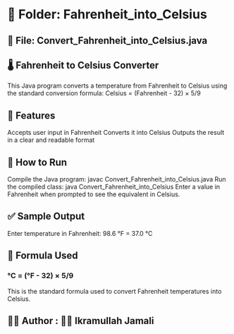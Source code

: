 # 📁 Folder: Fahrenheit_into_Celsius
## 📄 File: Convert_Fahrenheit_into_Celsius.java
## 🌡️ Fahrenheit to Celsius Converter
This Java program converts a temperature from Fahrenheit to Celsius using the standard conversion formula:
Celsius = (Fahrenheit - 32) × 5/9
## 📌 Features
Accepts user input in Fahrenheit
Converts it into Celsius
Outputs the result in a clear and readable format
## 🚀 How to Run
Compile the Java program:
javac Convert_Fahrenheit_into_Celsius.java
Run the compiled class:
java Convert_Fahrenheit_into_Celsius
Enter a value in Fahrenheit when prompted to see the equivalent in Celsius.
## ✅ Sample Output
Enter temperature in Fahrenheit:
98.6 °F = 37.0 °C
## 🧠 Formula Used
### °C = (°F - 32) × 5/9

This is the standard formula used to convert Fahrenheit temperatures into Celsius.
## 👨‍💻 Author : 🙋‍♂️ Ikramullah Jamali
